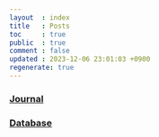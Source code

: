 ```yaml
---
layout  : index
title   : Posts
toc     : true
public  : true
comment : false
updated : 2023-12-06 23:01:03 +0900
regenerate: true
---
```


### [Journal](/wiki/journal)

### [Database](/wiki/database)